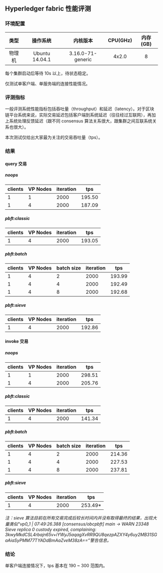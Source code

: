 ## Hyperledger fabric 性能评测

### 环境配置
| 类型  |     操作系统     | 内核版本 | CPU(GHz) | 内存(GB) |
| :--: | :-------------: | :-----: | :------: | :-----: |
| 物理机 | Ubuntu 14.04.1 | 3.16.0-71-generic | 4x2.0 | 8 |

每个集群启动后等待 10s 以上，待状态稳定。

仅测试单客户端、单服务端的连接性能情况。

### 评测指标

一般评测系统性能指标包括吞吐量（throughput）和延迟（latency）。对于区块链平台系统来说，实际交易延迟包括客户端到系统延迟（往往经过互联网），再加上系统处理反馈延迟（跟不同 consensus 算法关系很大，跟集群之间互联系统关系也很大）。

本次测试仅给出大家最为关注的交易吞吐量（tps）。

### 结果

#### query 交易

##### noops
| clients | VP Nodes | iteration |   tps  |
| -------- | ------- | --------- | ------ |
|    1     |    1    |    2000   | 195.50 |
|    1     |    4    |    2000   | 187.09 |

##### pbft:classic
| clients | VP Nodes | iteration |   tps  |
| -------- | ------- | --------- | ------ |
|    1     |    4    |    2000   | 193.05 |

##### pbft:batch
| clients | VP Nodes | batch size | iteration |   tps  |
| -------- | ------- | --------  | ---------- | ------ |
|    1     |    4    |    2      |    2000    | 193.99 |
|    1     |    4    |    4      |    2000    | 192.49 |
|    1     |    4    |    8      |    2000    | 192.68 |

##### pbft:sieve
| clients | VP Nodes | iteration |   tps  |
| -------- | ------- | --------- | ------ |
|    1     |    4    |    2000   | 192.86 |

#### invoke 交易

##### noops

| clients | VP Nodes | iteration |   tps  |
| -------- | ------- | --------- | ------ |
|   1      |    1    |    2000   | 298.51 |
|   1      |    4    |    2000   | 205.76 |

##### pbft:classic
| clients | VP Nodes | iteration |  tps   |
| -------- | ------- | --------- | ------ |
|    1     |    4    |    2000   | 141.34 |


##### pbft:batch
| clients | VP Nodes | batch size | iteration |   tps  |
| -------- | ------- | ---------  | --------- | ------ |
|    1     |    4    |     2      |    2000   | 214.36 |
|    1     |    4    |     4      |    2000   | 227.53 |
|    1     |    4    |     8      |    2000   | 237.81 |


##### pbft:sieve
| clients | VP Nodes | iteration |   tps  |
| -------- | ------- | --------- | ------ |
|    1     |    4    |    2000   | 253.49* |

*注：sieve 算法目前在所有交易完成后较长时间内并没有取得最终的结果，出现大量类似“vp0_1  | 07:49:26.388 [consensus/obcpbft] main -> WARN 23348 Sieve replica 0 custody expired, complaining: 3kwyMkdCSL4rbajn65v+iYWyJ5aqagXvRR9QU8qezpAZXY4y6uy2MB31SGaAiaSyPMM77TYADdBmAaZveM38zA==”警告信息。*

### 结论
单客户端连接情况下，tps 基本在 190 ~ 300 范围内。